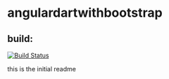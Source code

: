 angulardartwithbootstrap
========================
build:
------

[![Build Status](http://93.29.20.26/github.com/cedriclam/angulardartwithbootstrap/status.png?branch=master)](http://93.29.20.26/github.com/cedriclam/angulardartwithbootstrap)

this is the initial readme


